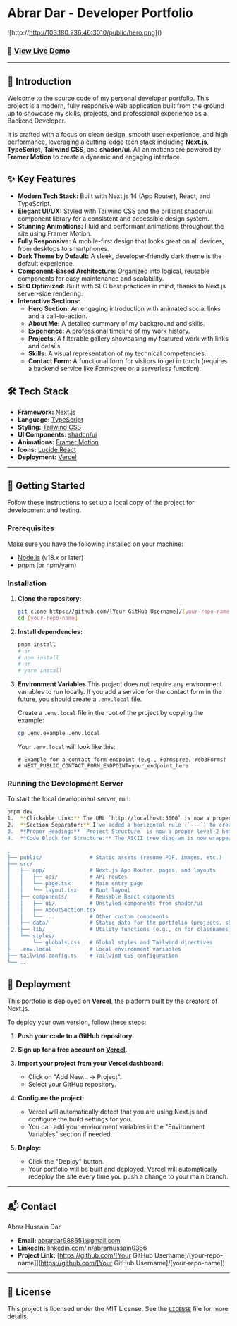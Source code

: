 # Abrar Dar - Developer Portfolio

![http://http://103.180.236.46:3010/public/hero.png](<!-- Add a link to your screenshot here. E.g., https://i.imgur.com/your-screenshot.png -->)

<!--
**Pro Tip:** To get a great screenshot:
1. Open your live portfolio in a new incognito window.
2. Use a browser extension like "GoFullPage - Full Page Screen Capture" to capture the entire page.
3. Upload the image to a service like Imgur and paste the link above.
-->

### 🚀 [View Live Demo](<!-- Add your live deployment URL here -->)

---

## 👋 Introduction

Welcome to the source code of my personal developer portfolio. This project is a modern, fully responsive web application built from the ground up to showcase my skills, projects, and professional experience as a Backend Developer.

It is crafted with a focus on clean design, smooth user experience, and high performance, leveraging a cutting-edge tech stack including **Next.js**, **TypeScript**, **Tailwind CSS**, and **shadcn/ui**. All animations are powered by **Framer Motion** to create a dynamic and engaging interface.

## ✨ Key Features

- **Modern Tech Stack:** Built with Next.js 14 (App Router), React, and TypeScript.
- **Elegant UI/UX:** Styled with Tailwind CSS and the brilliant shadcn/ui component library for a consistent and accessible design system.
- **Stunning Animations:** Fluid and performant animations throughout the site using Framer Motion.
- **Fully Responsive:** A mobile-first design that looks great on all devices, from desktops to smartphones.
- **Dark Theme by Default:** A sleek, developer-friendly dark theme is the default experience.
- **Component-Based Architecture:** Organized into logical, reusable components for easy maintenance and scalability.
- **SEO Optimized:** Built with SEO best practices in mind, thanks to Next.js server-side rendering.
- **Interactive Sections:**
     - **Hero Section:** An engaging introduction with animated social links and a call-to-action.
     - **About Me:** A detailed summary of my background and skills.
     - **Experience:** A professional timeline of my work history.
     - **Projects:** A filterable gallery showcasing my featured work with links and details.
     - **Skills:** A visual representation of my technical competencies.
     - **Contact Form:** A functional form for visitors to get in touch (requires a backend service like Formspree or a serverless function).

## 🛠️ Tech Stack

- **Framework:** [Next.js](https://nextjs.org/)
- **Language:** [TypeScript](https://www.typescriptlang.org/)
- **Styling:** [Tailwind CSS](https://tailwindcss.com/)
- **UI Components:** [shadcn/ui](https://ui.shadcn.com/)
- **Animations:** [Framer Motion](https://www.framer.com/motion/)
- **Icons:** [Lucide React](https://lucide.dev/)
- **Deployment:** [Vercel](https://vercel.com/)

---

## 🚀 Getting Started

Follow these instructions to set up a local copy of the project for development and testing.

### Prerequisites

Make sure you have the following installed on your machine:

- [Node.js](https://nodejs.org/en/) (v18.x or later)
- [pnpm](https://pnpm.io/) (or npm/yarn)

### Installation

1. **Clone the repository:**

      ```bash
      git clone https://github.com/[Your GitHub Username]/[your-repo-name].git
      cd [your-repo-name]
      ```

2. **Install dependencies:**

      ```bash
      pnpm install
      # or
      # npm install
      # or
      # yarn install
      ```

3. **Environment Variables**
   This project does not require any environment variables to run locally. If you add a service for the contact form in the future, you should create a `.env.local` file.

      Create a `.env.local` file in the root of the project by copying the example:

      ```bash
      cp .env.example .env.local
      ```

      Your `.env.local` will look like this:

      ```env
      # Example for a contact form endpoint (e.g., Formspree, Web3Forms)
      # NEXT_PUBLIC_CONTACT_FORM_ENDPOINT=your_endpoint_here
      ```

### Running the Development Server

To start the local development server, run:

```bash
pnpm dev
1.  **Clickable Link:** The URL `http://localhost:3000` is now a proper, clickable Markdown link.
2.  **Section Separator:** I've added a horizontal rule (`---`) to create a clear visual separation between the "Getting Started" section and the "Project Structure" section. This is crucial for readability.
3.  **Proper Heading:** `Project Structure` is now a proper level-2 heading (`## 📁 Project Structure`), making it stand out as a major section.
4.  **Code Block for Structure:** The ASCII tree diagram is now wrapped in a code block (```text ... ```). This preserves the spacing and indentation, ensuring it looks like a clean, monospaced tree structure.

.
├── public/               # Static assets (resume PDF, images, etc.)
├── src/
│   ├── app/              # Next.js App Router, pages, and layouts
│   │   ├── api/          # API routes
│   │   └── page.tsx      # Main entry page
│   │   └── layout.tsx    # Root layout
│   ├── components/       # Reusable React components
│   │   ├── ui/           # Unstyled components from shadcn/ui
│   │   ├── AboutSection.tsx
│   │   └── ...           # Other custom components
│   ├── data/             # Static data for the portfolio (projects, skills, etc.)
│   ├── lib/              # Utility functions (e.g., cn for classnames)
│   └── styles/
│       └── globals.css   # Global styles and Tailwind directives
├── .env.local            # Local environment variables
├── tailwind.config.ts    # Tailwind CSS configuration
└── ...
```
## 🚢 Deployment

This portfolio is deployed on **Vercel**, the platform built by the creators of Next.js.

To deploy your own version, follow these steps:

1.  **Push your code to a GitHub repository.**

2.  **Sign up for a free account on [Vercel](https://vercel.com/).**

3.  **Import your project from your Vercel dashboard:**
    -   Click on "Add New... -> Project".
    -   Select your GitHub repository.

4.  **Configure the project:**
    -   Vercel will automatically detect that you are using Next.js and configure the build settings for you.
    -   You can add your environment variables in the "Environment Variables" section if needed.

5.  **Deploy:**
    -   Click the "Deploy" button.
    -   Your portfolio will be built and deployed. Vercel will automatically redeploy the site every time you push a change to your main branch.

---

## 📬 Contact

Abrar Hussain Dar
- **Email:** [abrardar988651@gmail.com](mailto:abrardar988651@gmail.com)
- **LinkedIn:** [linkedin.com/in/abrarhussain0366](https://linkedin.com/in/abrarhussain0366)
- **Project Link:** [https://github.com/[Your GitHub Username]/[your-repo-name]](https://github.com/[Your GitHub Username]/[your-repo-name])

---

## 📄 License

This project is licensed under the MIT License. See the [`LICENSE`](LICENSE) file for more details.
